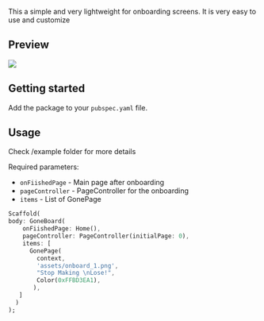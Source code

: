 This a simple and very lightweight for onboarding screens. It is very easy to use and customize

## Preview

![](https://i.ibb.co/YRs9vLK/Video-2024-03-22-022518-ezgif-com-video-to-gif-converter.gif)

## Getting started

Add the package to your `pubspec.yaml` file.

## Usage

Check /example folder for more details

Required parameters:
- `onFiishedPage` - Main page after onboarding
- `pageController` - PageController for the onboarding
- `items` - List of GonePage 

```dart
Scaffold(
body: GoneBoard(
    onFiishedPage: Home(),
    pageController: PageController(initialPage: 0),
    items: [
      GonePage(
        context,
        'assets/onboard_1.png',
        "Stop Making \nLose!",
        Color(0xFFBD3EA1),
       ),
   ] 
  )
);
```

